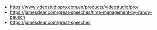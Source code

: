 - https://www.videostudiopro.com/en/products/videostudio/pro/
- https://jamesclear.com/great-speeches/time-management-by-randy-pausch
- https://jamesclear.com/great-speeches

